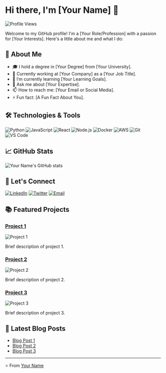 # Hi there, I'm [Your Name] 👋

![Profile Views](https://komarev.com/ghpvc/?username=yourusername&color=blue)

Welcome to my GitHub profile! I'm a [Your Role/Profession] with a passion for [Your Interests]. Here's a little about me and what I do:

## 🚀 About Me

- 🎓 I hold a degree in [Your Degree] from [Your University].
- 💼 Currently working at [Your Company] as a [Your Job Title].
- 🌱 I’m currently learning [Your Learning Goals].
- 💬 Ask me about [Your Expertise].
- 📫 How to reach me: [Your Email or Social Media].
- ⚡ Fun fact: [A Fun Fact About You].

## 🛠️ Technologies & Tools

![Python](https://img.shields.io/badge/-Python-333333?style=flat&logo=python)
![JavaScript](https://img.shields.io/badge/-JavaScript-333333?style=flat&logo=javascript)
![React](https://img.shields.io/badge/-React-333333?style=flat&logo=react)
![Node.js](https://img.shields.io/badge/-Node.js-333333?style=flat&logo=node.js)
![Docker](https://img.shields.io/badge/-Docker-333333?style=flat&logo=docker)
![AWS](https://img.shields.io/badge/-AWS-333333?style=flat&logo=amazon-aws)
![Git](https://img.shields.io/badge/-Git-333333?style=flat&logo=git)
![VS Code](https://img.shields.io/badge/-VS%20Code-333333?style=flat&logo=visual-studio-code)

## 📈 GitHub Stats

![Your Name's GitHub stats](https://github-readme-stats.vercel.app/api?username=yourusername&show_icons=true&hide_border=true)

## 🔗 Let's Connect

[![LinkedIn](https://img.shields.io/badge/-LinkedIn-0077B5?style=flat&logo=linkedin)](https://www.linkedin.com/in/yourlinkedin/)
[![Twitter](https://img.shields.io/badge/-Twitter-1DA1F2?style=flat&logo=twitter&logoColor=white)](https://twitter.com/yourtwitter)
[![Email](https://img.shields.io/badge/-Email-D14836?style=flat&logo=gmail&logoColor=white)](mailto:youremail@example.com)

## 📚 Featured Projects

### [Project 1](https://github.com/yourusername/project1)
![Project 1](https://github-readme-stats.vercel.app/api/pin/?username=yourusername&repo=project1)

Brief description of project 1.

### [Project 2](https://github.com/yourusername/project2)
![Project 2](https://github-readme-stats.vercel.app/api/pin/?username=yourusername&repo=project2)

Brief description of project 2.

### [Project 3](https://github.com/yourusername/project3)
![Project 3](https://github-readme-stats.vercel.app/api/pin/?username=yourusername&repo=project3)

Brief description of project 3.

## 📝 Latest Blog Posts

- [Blog Post 1](https://yourblog.com/blog-post-1)
- [Blog Post 2](https://yourblog.com/blog-post-2)
- [Blog Post 3](https://yourblog.com/blog-post-3)

---

⭐️ From [Your Name](https://github.com/yourusername)
